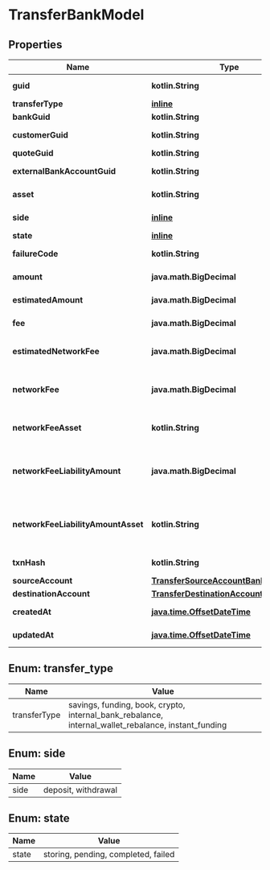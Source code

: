 
# TransferBankModel

## Properties
Name | Type | Description | Notes
------------ | ------------- | ------------- | -------------
**guid** | **kotlin.String** | Auto-generated unique identifier for the transfer. |  [optional]
**transferType** | [**inline**](#TransferType) | The type of transfer. |  [optional]
**bankGuid** | **kotlin.String** | The associated bank&#39;s identifier. |  [optional]
**customerGuid** | **kotlin.String** | The associated customer&#39;s identifier. |  [optional]
**quoteGuid** | **kotlin.String** | The associated quote&#39;s identifier. |  [optional]
**externalBankAccountGuid** | **kotlin.String** | The associated external bank account&#39;s identifier. |  [optional]
**asset** | **kotlin.String** | The asset the transfer is related to, e.g., USD. |  [optional]
**side** | [**inline**](#Side) | The direction of the quote: &#39;deposit&#39; or &#39;withdrawal&#39;. |  [optional]
**state** | [**inline**](#State) | The transfer&#39;s state |  [optional]
**failureCode** | **kotlin.String** | The failure code for failed transfers. |  [optional]
**amount** | **java.math.BigDecimal** | The actual amount in base units of the asset. |  [optional]
**estimatedAmount** | **java.math.BigDecimal** | The estimated amount in base units of the asset. |  [optional]
**fee** | **java.math.BigDecimal** | The fee associated with the transfer. |  [optional]
**estimatedNetworkFee** | **java.math.BigDecimal** | The estimated network fee in base units of network_fee_asset. Only present on &#x60;crypto&#x60; transfers. |  [optional]
**networkFee** | **java.math.BigDecimal** | The actual network fee in base units of network_fee_asset. Only present on &#x60;crypto&#x60; transfers that have successfully completed. |  [optional]
**networkFeeAsset** | **kotlin.String** | The asset code of the network fee. Only present on &#x60;crypto&#x60; transfers that have successfully completed. |  [optional]
**networkFeeLiabilityAmount** | **java.math.BigDecimal** | The equivalent fiat network fee in base units of network_fee_liability_amount_asset. Only present on &#x60;crypto&#x60; transfers that have successfully completed. |  [optional]
**networkFeeLiabilityAmountAsset** | **kotlin.String** | The fiat asset the network_fee_liability_amount is denominated in. Only present on &#x60;crypto&#x60; transfers that have successfully completed. |  [optional]
**txnHash** | **kotlin.String** | The hash of the blockchain transaction |  [optional]
**sourceAccount** | [**TransferSourceAccountBankModel**](TransferSourceAccountBankModel.md) |  |  [optional]
**destinationAccount** | [**TransferDestinationAccountBankModel**](TransferDestinationAccountBankModel.md) |  |  [optional]
**createdAt** | [**java.time.OffsetDateTime**](java.time.OffsetDateTime.md) | ISO8601 datetime the bank was created at. |  [optional]
**updatedAt** | [**java.time.OffsetDateTime**](java.time.OffsetDateTime.md) | ISO8601 datetime the trade was last updated at. |  [optional]


<a name="TransferType"></a>
## Enum: transfer_type
Name | Value
---- | -----
transferType | savings, funding, book, crypto, internal_bank_rebalance, internal_wallet_rebalance, instant_funding


<a name="Side"></a>
## Enum: side
Name | Value
---- | -----
side | deposit, withdrawal


<a name="State"></a>
## Enum: state
Name | Value
---- | -----
state | storing, pending, completed, failed



